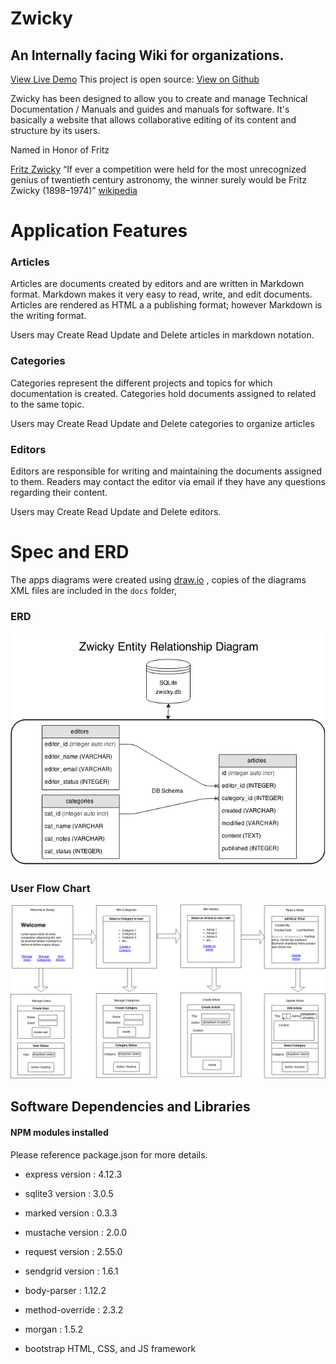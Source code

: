 # Zwicky
## An Internally facing Wiki for organizations.
[View Live Demo](http://xavierf.software)
This project is open source:  [View on Github](https://github.com/xavier506/zwicky)

Zwicky has been designed to allow you to create and manage Technical Documentation / Manuals and guides and manuals for software. It's basically a website that allows collaborative editing of its content and structure by its users.

Named in Honor of Fritz

[Fritz Zwicky](http://en.wikipedia.org/wiki/Fritz_Zwicky)
“If ever a competition were held for the most unrecognized genius of twentieth century astronomy, the winner surely would be Fritz Zwicky (1898–1974)” [wikipedia](http://en.wikipedia.org/wiki/Fritz_Zwicky)


# Application Features
### Articles

Articles are documents created by editors and are written in Markdown format. Markdown makes it very easy to read, write, and edit documents. Articles are rendered as HTML a a publishing format; however Markdown is the writing format.

Users may Create Read Update and Delete articles in markdown notation.

### Categories

Categories represent the different projects and topics for which documentation is created. Categories hold documents assigned to related to the same topic.

Users may Create Read Update and Delete categories to organize articles

### Editors

Editors are responsible for writing and maintaining the documents assigned to them. Readers may contact the editor via email if they have any questions regarding their content.

Users may Create Read Update and Delete editors.

# Spec and ERD
The apps diagrams were created using [draw.io](http://en.wikipedia.org/wiki/Fritz_Zwicky) , copies of the diagrams XML files are included in the `docs` folder,

### ERD

![Image of User Flow Chart](./docs/Zwicky-ERD.png)


### User Flow Chart

![Image of ERD](./docs/Zwicky_flow.png)


## Software Dependencies and Libraries

#### NPM modules installed

Please reference package.json for more details.

* express version : 4.12.3
* sqlite3 version : 3.0.5
* marked version : 0.3.3
* mustache version : 2.0.0
* request version : 2.55.0
* sendgrid version : 1.6.1
* body-parser : 1.12.2
* method-override : 2.3.2
* morgan : 1.5.2

* bootstrap HTML, CSS, and JS framework
